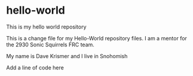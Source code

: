 # hello-world
This is my hello world repository

This is a change file for my Hello-World repository files.  I am a mentor for the 2930 Sonic Squirrels FRC team.

My name is Dave Krismer and I live in Snohomish

Add a line of code here


